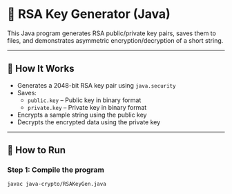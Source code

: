 # 🔐 RSA Key Generator (Java)

This Java program generates RSA public/private key pairs, saves them to files, and demonstrates asymmetric encryption/decryption of a short string.

---

## 📂 How It Works

- Generates a 2048-bit RSA key pair using `java.security`
- Saves:
  - `public.key` – Public key in binary format
  - `private.key` – Private key in binary format
- Encrypts a sample string using the public key
- Decrypts the encrypted data using the private key

---

## 🧪 How to Run

### Step 1: Compile the program

```bash
javac java-crypto/RSAKeyGen.java
